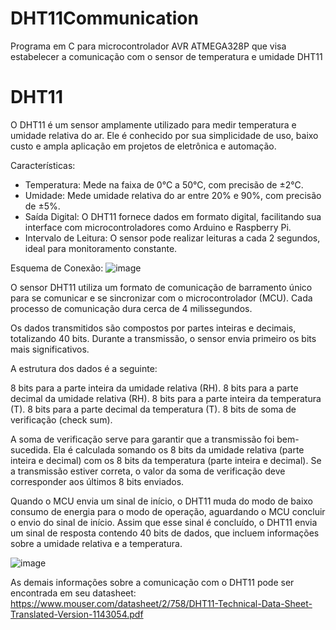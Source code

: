 # DHT11Communication
Programa em C para microcontrolador AVR ATMEGA328P que visa estabelecer a comunicação com o sensor de temperatura e umidade DHT11

# DHT11
O DHT11 é um sensor amplamente utilizado para medir temperatura e umidade relativa do ar. Ele é conhecido por sua simplicidade de uso, baixo custo e ampla aplicação em projetos de eletrônica e automação.

Características:
  * Temperatura: Mede na faixa de 0°C a 50°C, com precisão de ±2°C.
  * Umidade: Mede umidade relativa do ar entre 20% e 90%, com precisão de ±5%.
  * Saída Digital: O DHT11 fornece dados em formato digital, facilitando sua interface com microcontroladores como Arduino e Raspberry Pi.
  * Intervalo de Leitura: O sensor pode realizar leituras a cada 2 segundos, ideal para monitoramento constante.

Esquema de Conexão:
![image](https://github.com/user-attachments/assets/20939cbd-b81e-4bf8-9c2f-dbe53c582178)

O sensor DHT11 utiliza um formato de comunicação de barramento único para se comunicar e se sincronizar com o microcontrolador (MCU). Cada processo de comunicação dura cerca de 4 milissegundos.

Os dados transmitidos são compostos por partes inteiras e decimais, totalizando 40 bits. Durante a transmissão, o sensor envia primeiro os bits mais significativos.

A estrutura dos dados é a seguinte:

8 bits para a parte inteira da umidade relativa (RH).
8 bits para a parte decimal da umidade relativa (RH).
8 bits para a parte inteira da temperatura (T).
8 bits para a parte decimal da temperatura (T).
8 bits de soma de verificação (check sum).

A soma de verificação serve para garantir que a transmissão foi bem-sucedida. Ela é calculada somando os 8 bits da umidade relativa (parte inteira e decimal) com os 8 bits da temperatura (parte inteira e decimal). Se a transmissão estiver correta, o valor da soma de verificação deve corresponder aos últimos 8 bits enviados.

Quando o MCU envia um sinal de início, o DHT11 muda do modo de baixo consumo de energia para o modo de operação, aguardando o MCU concluir o envio do sinal de início. Assim que esse sinal é concluído, o DHT11 envia um sinal de resposta contendo 40 bits de dados, que incluem informações sobre a umidade relativa e a temperatura.

![image](https://github.com/user-attachments/assets/d9e6697f-541a-422e-b5ac-d43e1612f787)

As demais informações sobre a comunicação com o DHT11 pode ser encontrada em seu datasheet: https://www.mouser.com/datasheet/2/758/DHT11-Technical-Data-Sheet-Translated-Version-1143054.pdf
